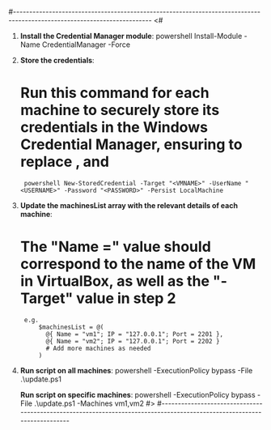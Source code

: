 #------------------------------------------------------------------------------------------------------------------------
<#
1. **Install the Credential Manager module**:
        powershell Install-Module -Name CredentialManager -Force

2. **Store the credentials**:
    # Run this command for each machine to securely store its credentials in the Windows Credential Manager, ensuring to replace <VMNAME>, <USERNAME> and <PASSWORD>
        powershell New-StoredCredential -Target "<VMNAME>" -UserName "<USERNAME>" -Password "<PASSWORD>" -Persist LocalMachine

3. **Update the machinesList array with the relevant details of each machine**:
    # The "Name =" value should correspond to the name of the VM in VirtualBox, as well as the "-Target" value in step 2
        e.g.
            $machinesList = @(
              @{ Name = "vm1"; IP = "127.0.0.1"; Port = 2201 },
              @{ Name = "vm2"; IP = "127.0.0.1"; Port = 2202 }
              # Add more machines as needed
            )

4.  **Run script on all machines**:
        powershell -ExecutionPolicy bypass -File .\update.ps1

    **Run script on specific machines**:
        powershell -ExecutionPolicy bypass -File .\update.ps1 -Machines vm1,vm2
#>
#------------------------------------------------------------------------------------------------------------------------
